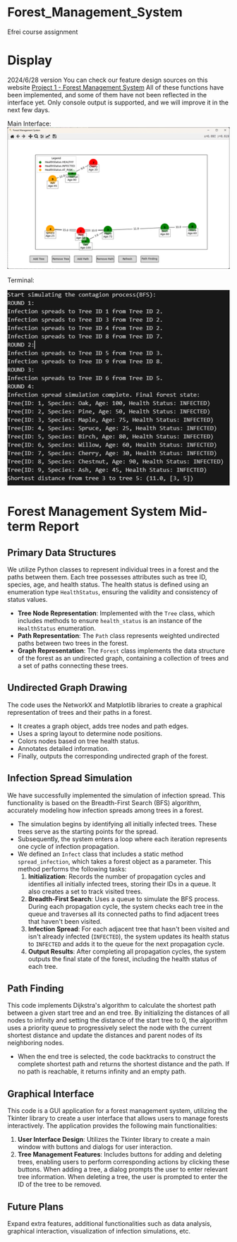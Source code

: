 # Forest_Management_System
Efrei course assignment

#  Display
2024/6/28 version
You can check our feature design sources on this website
[Project 1 - Forest Management System](https://stealth-jodhpur-ff1.notion.site/Project-1-Forest-Management-System-f9f6a728bf814a8ea2b938bd10cf5993)
All of these functions have been implemented, and some of them have not been reflected in the interface yet. Only console output is supported, and we will improve it in the next few days.

Main Interface:
![2024/6/28 version](image.png)

Terminal:

![2](image-1.png)

# Forest Management System Mid-term Report

## Primary Data Structures
We utilize Python classes to represent individual trees in a forest and the paths between them. Each tree possesses attributes such as tree ID, species, age, and health status. The health status is defined using an enumeration type `HealthStatus`, ensuring the validity and consistency of status values.

- **Tree Node Representation**: Implemented with the `Tree` class, which includes methods to ensure `health_status` is an instance of the `HealthStatus` enumeration.
- **Path Representation**: The `Path` class represents weighted undirected paths between two trees in the forest.
- **Graph Representation**: The `Forest` class implements the data structure of the forest as an undirected graph, containing a collection of trees and a set of paths connecting these trees.

## Undirected Graph Drawing
The code uses the NetworkX and Matplotlib libraries to create a graphical representation of trees and their paths in a forest.
- It creates a graph object, adds tree nodes and path edges.
- Uses a spring layout to determine node positions.
- Colors nodes based on tree health status.
- Annotates detailed information.
- Finally, outputs the corresponding undirected graph of the forest.

## Infection Spread Simulation
We have successfully implemented the simulation of infection spread. This functionality is based on the Breadth-First Search (BFS) algorithm, accurately modeling how infection spreads among trees in a forest.

- The simulation begins by identifying all initially infected trees. These trees serve as the starting points for the spread.
- Subsequently, the system enters a loop where each iteration represents one cycle of infection propagation.
- We defined an `Infect` class that includes a static method `spread_infection`, which takes a forest object as a parameter. This method performs the following tasks:
  1. **Initialization**: Records the number of propagation cycles and identifies all initially infected trees, storing their IDs in a queue. It also creates a set to track visited trees.
  2. **Breadth-First Search**: Uses a queue to simulate the BFS process. During each propagation cycle, the system checks each tree in the queue and traverses all its connected paths to find adjacent trees that haven't been visited.
  3. **Infection Spread**: For each adjacent tree that hasn't been visited and isn't already infected (`INFECTED`), the system updates its health status to `INFECTED` and adds it to the queue for the next propagation cycle.
  4. **Output Results**: After completing all propagation cycles, the system outputs the final state of the forest, including the health status of each tree.

## Path Finding
This code implements Dijkstra's algorithm to calculate the shortest path between a given start tree and an end tree. By initializing the distances of all nodes to infinity and setting the distance of the start tree to 0, the algorithm uses a priority queue to progressively select the node with the current shortest distance and update the distances and parent nodes of its neighboring nodes.

- When the end tree is selected, the code backtracks to construct the complete shortest path and returns the shortest distance and the path. If no path is reachable, it returns infinity and an empty path.

## Graphical Interface
This code is a GUI application for a forest management system, utilizing the Tkinter library to create a user interface that allows users to manage forests interactively. The application provides the following main functionalities:

1. **User Interface Design**: Utilizes the Tkinter library to create a main window with buttons and dialogs for user interaction.
2. **Tree Management Features**: Includes buttons for adding and deleting trees, enabling users to perform corresponding actions by clicking these buttons. When adding a tree, a dialog prompts the user to enter relevant tree information. When deleting a tree, the user is prompted to enter the ID of the tree to be removed.

## Future Plans
Expand extra features, additional functionalities such as data analysis, graphical interaction, visualization of infection simulations, etc.